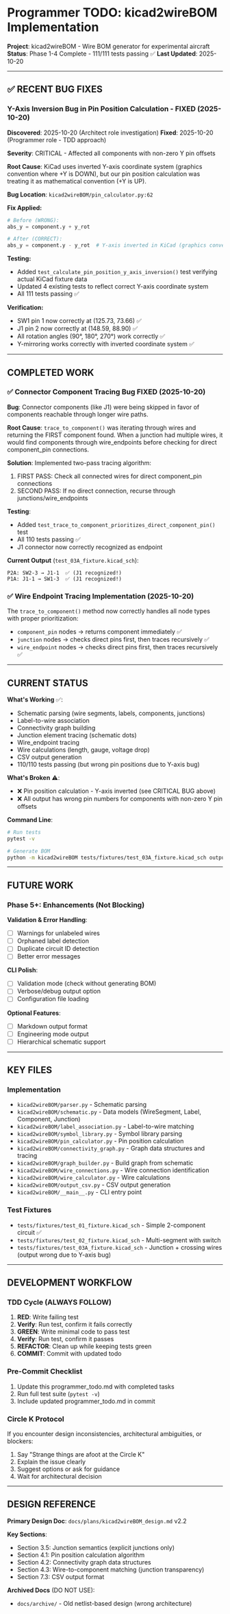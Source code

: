 # Programmer TODO: kicad2wireBOM Implementation

**Project**: kicad2wireBOM - Wire BOM generator for experimental aircraft
**Status**: Phase 1-4 Complete - 111/111 tests passing ✅
**Last Updated**: 2025-10-20

---

## ✅ RECENT BUG FIXES

### Y-Axis Inversion Bug in Pin Position Calculation - FIXED (2025-10-20)

**Discovered**: 2025-10-20 (Architect role investigation)
**Fixed**: 2025-10-20 (Programmer role - TDD approach)

**Severity**: CRITICAL - Affected all components with non-zero Y pin offsets

**Root Cause**: KiCad uses inverted Y-axis coordinate system (graphics convention where +Y is DOWN), but our pin position calculation was treating it as mathematical convention (+Y is UP).

**Bug Location**: `kicad2wireBOM/pin_calculator.py:62`

**Fix Applied:**
```python
# Before (WRONG):
abs_y = component.y + y_rot

# After (CORRECT):
abs_y = component.y - y_rot  # Y-axis inverted in KiCad (graphics convention: +Y is DOWN)
```

**Testing:**
- Added `test_calculate_pin_position_y_axis_inversion()` test verifying actual KiCad fixture data
- Updated 4 existing tests to reflect correct Y-axis coordinate system
- All 111 tests passing ✅

**Verification:**
- SW1 pin 1 now correctly at (125.73, 73.66) ✅
- J1 pin 2 now correctly at (148.59, 88.90) ✅
- All rotation angles (90°, 180°, 270°) work correctly ✅
- Y-mirroring works correctly with inverted coordinate system ✅

---

## COMPLETED WORK

### ✅ Connector Component Tracing Bug FIXED (2025-10-20)

**Bug**: Connector components (like J1) were being skipped in favor of components reachable through longer wire paths.

**Root Cause**: `trace_to_component()` was iterating through wires and returning the FIRST component found. When a junction had multiple wires, it would find components through wire_endpoints before checking for direct component_pin connections.

**Solution**: Implemented two-pass tracing algorithm:
1. FIRST PASS: Check all connected wires for direct component_pin connections
2. SECOND PASS: If no direct connection, recurse through junctions/wire_endpoints

**Testing**:
- Added `test_trace_to_component_prioritizes_direct_component_pin()` test
- All 110 tests passing ✅
- J1 connector now correctly recognized as endpoint

**Current Output** (`test_03A_fixture.kicad_sch`):
```csv
P2A: SW2-3 → J1-1  ✅ (J1 recognized!)
P1A: J1-1 → SW1-3  ✅ (J1 recognized!)
```

### ✅ Wire Endpoint Tracing Implementation (2025-10-20)

The `trace_to_component()` method now correctly handles all node types with proper prioritization:
- `component_pin` nodes → returns component immediately ✅
- `junction` nodes → checks direct pins first, then traces recursively ✅
- `wire_endpoint` nodes → checks direct pins first, then traces recursively ✅

---

## CURRENT STATUS

**What's Working** ✅:
- Schematic parsing (wire segments, labels, components, junctions)
- Label-to-wire association
- Connectivity graph building
- Junction element tracing (schematic dots)
- Wire_endpoint tracing
- Wire calculations (length, gauge, voltage drop)
- CSV output generation
- 110/110 tests passing (but wrong pin positions due to Y-axis bug)

**What's Broken** ⚠️:
- ❌ Pin position calculation - Y-axis inverted (see CRITICAL BUG above)
- ❌ All output has wrong pin numbers for components with non-zero Y pin offsets

**Command Line**:
```bash
# Run tests
pytest -v

# Generate BOM
python -m kicad2wireBOM tests/fixtures/test_03A_fixture.kicad_sch output.csv
```

---

## FUTURE WORK

### Phase 5+: Enhancements (Not Blocking)

**Validation & Error Handling**:
- [ ] Warnings for unlabeled wires
- [ ] Orphaned label detection
- [ ] Duplicate circuit ID detection
- [ ] Better error messages

**CLI Polish**:
- [ ] Validation mode (check without generating BOM)
- [ ] Verbose/debug output option
- [ ] Configuration file loading

**Optional Features**:
- [ ] Markdown output format
- [ ] Engineering mode output
- [ ] Hierarchical schematic support

---

## KEY FILES

### Implementation
- `kicad2wireBOM/parser.py` - Schematic parsing
- `kicad2wireBOM/schematic.py` - Data models (WireSegment, Label, Component, Junction)
- `kicad2wireBOM/label_association.py` - Label-to-wire matching
- `kicad2wireBOM/symbol_library.py` - Symbol library parsing
- `kicad2wireBOM/pin_calculator.py` - Pin position calculation
- `kicad2wireBOM/connectivity_graph.py` - Graph data structures and tracing
- `kicad2wireBOM/graph_builder.py` - Build graph from schematic
- `kicad2wireBOM/wire_connections.py` - Wire connection identification
- `kicad2wireBOM/wire_calculator.py` - Wire calculations
- `kicad2wireBOM/output_csv.py` - CSV output generation
- `kicad2wireBOM/__main__.py` - CLI entry point

### Test Fixtures
- `tests/fixtures/test_01_fixture.kicad_sch` - Simple 2-component circuit ✅
- `tests/fixtures/test_02_fixture.kicad_sch` - Multi-segment with switch
- `tests/fixtures/test_03A_fixture.kicad_sch` - Junction + crossing wires (output wrong due to Y-axis bug)

---

## DEVELOPMENT WORKFLOW

### TDD Cycle (ALWAYS FOLLOW)
1. **RED**: Write failing test
2. **Verify**: Run test, confirm it fails correctly
3. **GREEN**: Write minimal code to pass test
4. **Verify**: Run test, confirm it passes
5. **REFACTOR**: Clean up while keeping tests green
6. **COMMIT**: Commit with updated todo

### Pre-Commit Checklist
1. Update this programmer_todo.md with completed tasks
2. Run full test suite (`pytest -v`)
3. Include updated programmer_todo.md in commit

### Circle K Protocol
If you encounter design inconsistencies, architectural ambiguities, or blockers:
1. Say "Strange things are afoot at the Circle K"
2. Explain the issue clearly
3. Suggest options or ask for guidance
4. Wait for architectural decision

---

## DESIGN REFERENCE

**Primary Design Doc**: `docs/plans/kicad2wireBOM_design.md` v2.2

**Key Sections**:
- Section 3.5: Junction semantics (explicit junctions only)
- Section 4.1: Pin position calculation algorithm
- Section 4.2: Connectivity graph data structures
- Section 4.3: Wire-to-component matching (junction transparency)
- Section 7.3: CSV output format

**Archived Docs** (DO NOT USE):
- `docs/archive/` - Old netlist-based design (wrong architecture)
